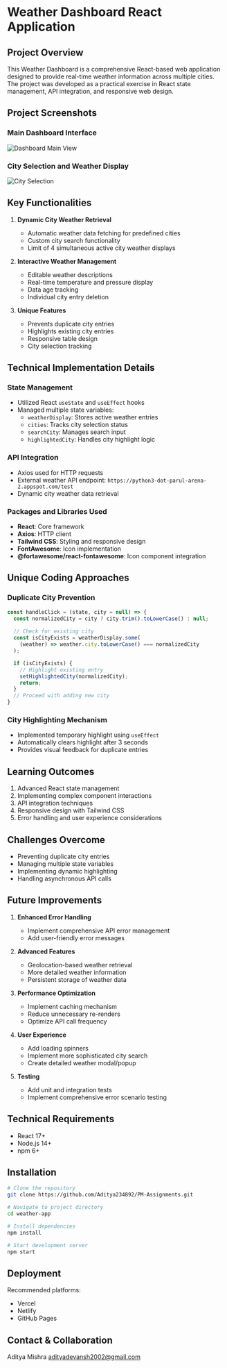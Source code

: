 # Weather Dashboard React Application

## Project Overview

This Weather Dashboard is a comprehensive React-based web application designed to provide real-time weather information across multiple cities. The project was developed as a practical exercise in React state management, API integration, and responsive web design.

## Project Screenshots  

### Main Dashboard Interface
![Dashboard Main View](./screenshots/Dashboard.png)

### City Selection and Weather Display
![City Selection](./screenshots/City%20Selection.png)

## Key Functionalities

1. **Dynamic City Weather Retrieval**
   - Automatic weather data fetching for predefined cities
   - Custom city search functionality
   - Limit of 4 simultaneous active city weather displays

2. **Interactive Weather Management**
   - Editable weather descriptions
   - Real-time temperature and pressure display
   - Data age tracking
   - Individual city entry deletion

3. **Unique Features**
   - Prevents duplicate city entries
   - Highlights existing city entries
   - Responsive table design
   - City selection tracking

## Technical Implementation Details

### State Management
- Utilized React `useState` and `useEffect` hooks
- Managed multiple state variables:
  - `weatherDisplay`: Stores active weather entries
  - `cities`: Tracks city selection status
  - `searchCity`: Manages search input
  - `highlightedCity`: Handles city highlight logic

### API Integration
- Axios used for HTTP requests
- External weather API endpoint: 
  `https://python3-dot-parul-arena-2.appspot.com/test`
- Dynamic city weather data retrieval

### Packages and Libraries Used
- **React**: Core framework
- **Axios**: HTTP client
- **Tailwind CSS**: Styling and responsive design
- **FontAwesome**: Icon implementation
- **@fortawesome/react-fontawesome**: Icon component integration

## Unique Coding Approaches

### Duplicate City Prevention
```javascript
const handleClick = (state, city = null) => {
  const normalizedCity = city ? city.trim().toLowerCase() : null;
  
  // Check for existing city
  const isCityExists = weatherDisplay.some(
    (weather) => weather.city.toLowerCase() === normalizedCity
  );

  if (isCityExists) {
    // Highlight existing entry
    setHighlightedCity(normalizedCity);
    return;
  }
  // Proceed with adding new city
}
```

### City Highlighting Mechanism
- Implemented temporary highlight using `useEffect`
- Automatically clears highlight after 3 seconds
- Provides visual feedback for duplicate entries

## Learning Outcomes

1. Advanced React state management
2. Implementing complex component interactions
3. API integration techniques
4. Responsive design with Tailwind CSS
5. Error handling and user experience considerations

## Challenges Overcome

- Preventing duplicate city entries
- Managing multiple state variables
- Implementing dynamic highlighting
- Handling asynchronous API calls

## Future Improvements

1. **Enhanced Error Handling**
   - Implement comprehensive API error management
   - Add user-friendly error messages

2. **Advanced Features**
   - Geolocation-based weather retrieval
   - More detailed weather information
   - Persistent storage of weather data

3. **Performance Optimization**
   - Implement caching mechanism
   - Reduce unnecessary re-renders
   - Optimize API call frequency

4. **User Experience**
   - Add loading spinners
   - Implement more sophisticated city search
   - Create detailed weather modal/popup

5. **Testing**
   - Add unit and integration tests
   - Implement comprehensive error scenario testing

## Technical Requirements

- React 17+
- Node.js 14+
- npm 6+

## Installation

```bash
# Clone the repository
git clone https://github.com/Aditya234892/PM-Assignments.git

# Navigate to project directory
cd weather-app

# Install dependencies
npm install

# Start development server
npm start
```

## Deployment

Recommended platforms:
- Vercel
- Netlify
- GitHub Pages

## Contact & Collaboration
Aditya Mishra
adityadevansh2002@gmail.com
